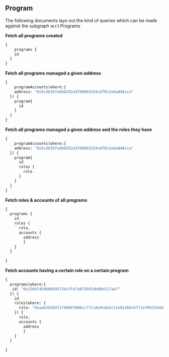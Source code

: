 ## Program

The following documents lays out the kind of queries which can be made against the subgraph w.r.t Programs


**Fetch all programs created**

```graphql
{
	programs {
    id
  }
}
```

**Fetch all programs managed a given address**

```graphql
{
	programAccounts(where:{
    address: "0x5cdb35fadb8262a3f88863254c870c2e6a848cca"
  }) {
    program{
      id
    }
  }
}
```


**Fetch all programs managed a given address and the roles they have**
```graphql
{
	programAccounts(where:{
    address: "0x5cdb35fadb8262a3f88863254c870c2e6a848cca"
  }) {
    program{
      id
      roles {
        role
      }
    }
  }
}
```


**Fetch roles & accounts of all programs**
```graphql
{
  programs {
    id
    roles {
      role,
      accounts {
      	address
    	}
    }
  }
  
}
```


**Fetch accounts having a certain role on a certain program**
```graphql
{
  programs(where:{
   id: "0x1564f459600505734cffe7a075691db96e517ae7"
  }) {
    id
    roles(where: {
      role: "0xaa630204f2780b6f080cc77cc0e9c0a5c21e92eb0c6771e709255dd27d6de132"
    }) {
      role,
      accounts {
      	address
    	}
    }
  }
  
}
```